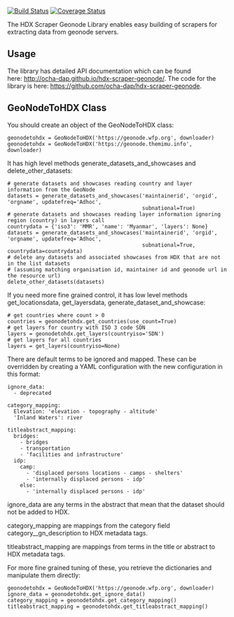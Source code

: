 [![Build Status](https://github.com/OCHA-DAP/hdx-scraper-geonode/workflows/build/badge.svg)](https://github.com/OCHA-DAP/hdx-scraper-geonode/actions?query=workflow%3Abuild) [![Coverage Status](https://coveralls.io/repos/github/OCHA-DAP/hdx-scraper-geonode/badge.svg?branch=master&ts=1)](https://coveralls.io/github/OCHA-DAP/hdx-scraper-geonode?branch=master)

The HDX Scraper Geonode Library enables easy building of scrapers for extracting data 
from geonode servers. 

## Usage

The library has detailed API documentation which can be found
here: <http://ocha-dap.github.io/hdx-scraper-geonode/>. The code for the
library is here: <https://github.com/ocha-dap/hdx-scraper-geonode>.

## GeoNodeToHDX Class

You should create an object of the GeoNodeToHDX class:
 
    geonodetohdx = GeoNodeToHDX('https://geonode.wfp.org', downloader)
    geonodetohdx = GeoNodeToHDX('https://geonode.themimu.info', downloader)

It has high level methods generate_datasets_and_showcases and 
delete_other_datasets:

    # generate datasets and showcases reading country and layer information from the GeoNode
    datasets = generate_datasets_and_showcases('maintainerid', 'orgid', 'orgname', updatefreq='Adhoc', 
                                               subnational=True)
    # generate datasets and showcases reading layer information ignoring region (country) in layers call
    countrydata = {'iso3': 'MMR', 'name': 'Myanmar', 'layers': None}
    datasets = generate_datasets_and_showcases('maintainerid', 'orgid', 'orgname', updatefreq='Adhoc', 
                                               subnational=True, countrydata=countrydata)
    # delete any datasets and associated showcases from HDX that are not in the list datasets
    # (assuming matching organisation id, maintainer id and geonode url in the resource url)
    delete_other_datasets(datasets)

If you need more fine grained control, it has low level methods
get_locationsdata, get_layersdata, generate_dataset_and_showcase:

    # get countries where count > 0
    countries = geonodetohdx.get_countries(use_count=True)
    # get layers for country with ISO 3 code SDN
    layers = geonodetohdx.get_layers(countryiso='SDN')
    # get layers for all countries
    layers = get_layers(countryiso=None)

There are default terms to be ignored and mapped. These can be overridden by
creating a YAML configuration with the new configuration in this format:

    ignore_data:
      - deprecated

    category_mapping:
      Elevation: 'elevation - topography - altitude'
      'Inland Waters': river

    titleabstract_mapping:
      bridges:
        - bridges
        - transportation
        - 'facilities and infrastructure'
      idp:
        camp:
          - 'displaced persons locations - camps - shelters'
          - 'internally displaced persons - idp'
        else:
          - 'internally displaced persons - idp'
  
ignore_data are any terms in the abstract that mean that the dataset 
should not be added to HDX.
  
category_mapping are mappings from the category field category__gn_description 
to HDX metadata tags.
  
titleabstract_mapping are mappings from terms in the title or abstract to 
HDX metadata tags.

For more fine grained tuning of these, you retrieve the dictionaries and
manipulate them directly:

    geonodetohdx = GeoNodeToHDX('https://geonode.wfp.org', downloader)
    ignore_data = geonodetohdx.get_ignore_data() 
    category_mapping = geonodetohdx.get_category_mapping() 
    titleabstract_mapping = geonodetohdx.get_titleabstract_mapping()         